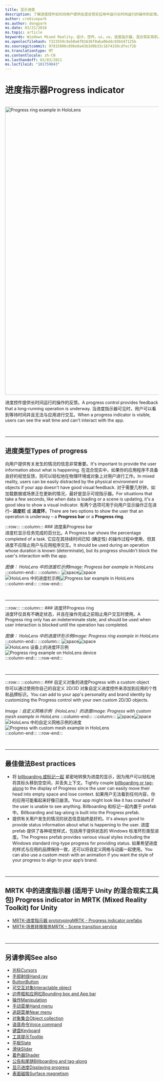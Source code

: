 ```yaml
---
title: 显示进度
description: 了解进度控件如何向用户提供在混合现实应用中运行长时间运行的操作的反馈。
author: cre8ivepark
ms.author: dongpark
ms.date: 03/21/2018
ms.topic: article
keywords: Windows Mixed Reality，设计，控件，ui，ux，进度指示器，混合现实耳机，windows Mixed Reality 耳机，虚拟现实耳机，HoloLens，MRTK，混合现实工具包
ms.openlocfilehash: f323559c9a50a6f01636f0aba0bddc93b547125b
ms.sourcegitcommit: 97815006c09be0a43b3d9b33c1674150cdfecf2b
ms.translationtype: MT
ms.contentlocale: zh-CN
ms.lasthandoff: 03/03/2021
ms.locfileid: "101759843"
---
```

# <a name="progress-indicator"></a><span data-ttu-id="e8ac6-104">进度指示器</span><span class="sxs-lookup"><span data-stu-id="e8ac6-104">Progress indicator</span></span>

<br>

<img src="images/MRTK_ProgressIndicator.gif" alt="Progress ring example in HoloLens" width="940px">

<span data-ttu-id="e8ac6-105">进度控件提供长时间运行的操作的反馈。</span><span class="sxs-lookup"><span data-stu-id="e8ac6-105">A progress control provides feedback that a long-running operation is underway.</span></span> <span data-ttu-id="e8ac6-106">当进度指示器可见时，用户可以看到等待时间并且无法与应用进行交互。</span><span class="sxs-lookup"><span data-stu-id="e8ac6-106">When a progress indicator is visible, users can see the wait time and can't interact with the app.</span></span>

<br>

---

## <a name="types-of-progress"></a><span data-ttu-id="e8ac6-107">进度类型</span><span class="sxs-lookup"><span data-stu-id="e8ac6-107">Types of progress</span></span>

<span data-ttu-id="e8ac6-108">向用户提供有关发生的情况的信息非常重要。</span><span class="sxs-lookup"><span data-stu-id="e8ac6-108">It's important to provide the user information about what is happening.</span></span> <span data-ttu-id="e8ac6-109">在混合现实中，如果你的应用程序不具备良好的视觉反馈，则可以轻松地在物理环境或对象上对用户进行工作。</span><span class="sxs-lookup"><span data-stu-id="e8ac6-109">In mixed reality, users can be easily distracted by the physical environment or objects if your app doesn't have good visual feedback.</span></span> <span data-ttu-id="e8ac6-110">对于需要几秒钟，如加载数据或场景正在更新的情况，最好是显示可视指示器。</span><span class="sxs-lookup"><span data-stu-id="e8ac6-110">For situations that take a few seconds, like when data is loading or a scene is updating, it's a good idea to show a visual indicator.</span></span> <span data-ttu-id="e8ac6-111">有两个选项可用于向用户显示操作正在进行– **进度栏** 或 **进度环**。</span><span class="sxs-lookup"><span data-stu-id="e8ac6-111">There are two options to show the user that an operation is underway – a **Progress bar** or a **Progress ring**.</span></span>

:::row:::
    :::column:::
        ### <a name="progress-barbr"></a><span data-ttu-id="e8ac6-112">进度条</span><span class="sxs-lookup"><span data-stu-id="e8ac6-112">Progress bar</span></span><br>
        <span data-ttu-id="e8ac6-113">进度栏显示任务完成的百分比。</span><span class="sxs-lookup"><span data-stu-id="e8ac6-113">A Progress bar shows the percentage completed of a task.</span></span> <span data-ttu-id="e8ac6-114">它应在其持续时间已知 (确定性) 的操作过程中使用，但其进度不应阻止用户与应用程序交互。</span><span class="sxs-lookup"><span data-stu-id="e8ac6-114">It should be used during an operation whose duration is known (determinate), but its progress shouldn't block the user's interaction with the app.</span></span><br>
        <br>
        <span data-ttu-id="e8ac6-115">*图像： HoloLens 中的进度栏示例*</span><span class="sxs-lookup"><span data-stu-id="e8ac6-115">*Image: Progress bar example in HoloLens*</span></span>
    :::column-end:::
        :::column:::
        <span data-ttu-id="e8ac6-116">![space](images/spacer-20x582.png)</span><span class="sxs-lookup"><span data-stu-id="e8ac6-116">![space](images/spacer-20x582.png)</span></span><br>
       <span data-ttu-id="e8ac6-117">![HoloLens 中的进度栏示例](images/640px-progressbar.jpg)</span><span class="sxs-lookup"><span data-stu-id="e8ac6-117">![Progress bar example in HoloLens](images/640px-progressbar.jpg)</span></span><br>
    :::column-end:::
:::row-end:::

<br>

---

:::row:::
    :::column:::
        ### <a name="progress-ringbr"></a><span data-ttu-id="e8ac6-118">进度环</span><span class="sxs-lookup"><span data-stu-id="e8ac6-118">Progress ring</span></span><br>
        <span data-ttu-id="e8ac6-119">进度环仅具有不确定状态，并且在操作完成之前阻止用户交互时使用。</span><span class="sxs-lookup"><span data-stu-id="e8ac6-119">A Progress ring only has an indeterminate state, and should be used when user interaction is blocked until the operation has completed.</span></span><br>
        <br>
        <span data-ttu-id="e8ac6-120">*图像： HoloLens 中的进度环形示例*</span><span class="sxs-lookup"><span data-stu-id="e8ac6-120">*Image: Progress ring example in HoloLens*</span></span>
    :::column-end:::
        :::column:::
        <span data-ttu-id="e8ac6-121">![space](images/spacer-20x582.png)</span><span class="sxs-lookup"><span data-stu-id="e8ac6-121">![space](images/spacer-20x582.png)</span></span><br>
       <span data-ttu-id="e8ac6-122">![HoloLens 设备上的进度环示例](images/640px-progressring.jpg)</span><span class="sxs-lookup"><span data-stu-id="e8ac6-122">![Progress ring example on HoloLens device](images/640px-progressring.jpg)</span></span><br>
    :::column-end:::
:::row-end:::

<br>

---

:::row:::
    :::column:::
        ### <a name="progress-with-a-custom-objectbr"></a><span data-ttu-id="e8ac6-123">自定义对象的进度</span><span class="sxs-lookup"><span data-stu-id="e8ac6-123">Progress with a custom object</span></span><br>
        <span data-ttu-id="e8ac6-124">你可以通过使用你自己的自定义 2D/3D 对象自定义进度控件来添加到应用的个性和品牌标识。</span><span class="sxs-lookup"><span data-stu-id="e8ac6-124">You can add to your app's personality and brand identity by customizing the Progress control with your own custom 2D/3D objects.</span></span><br>
        <br>
        <span data-ttu-id="e8ac6-125">*Image：自定义网格示例（HoloLens）的进度*</span><span class="sxs-lookup"><span data-stu-id="e8ac6-125">*Image: Progress with custom mesh example in HoloLens*</span></span>
    :::column-end:::
        :::column:::
        <span data-ttu-id="e8ac6-126">![space](images/spacer-20x582.png)</span><span class="sxs-lookup"><span data-stu-id="e8ac6-126">![space](images/spacer-20x582.png)</span></span><br>
       <span data-ttu-id="e8ac6-127">![HoloLens 中的自定义网格示例的进度](images/640px-progresscustom.jpg)</span><span class="sxs-lookup"><span data-stu-id="e8ac6-127">![Progress with custom mesh example in HoloLens](images/640px-progresscustom.jpg)</span></span><br>
    :::column-end:::
:::row-end:::

<br>

---

## <a name="best-practices"></a><span data-ttu-id="e8ac6-128">最佳做法</span><span class="sxs-lookup"><span data-stu-id="e8ac6-128">Best practices</span></span>

* <span data-ttu-id="e8ac6-129">将 [billboarding 或标记一起](billboarding-and-tag-along.md) 紧密地转换为进度的显示，因为用户可以轻松地将其标头移到空空间，并丢失上下文。</span><span class="sxs-lookup"><span data-stu-id="e8ac6-129">Tightly couple [billboarding or tag-along](billboarding-and-tag-along.md) to the display of Progress since the user can easily move their head into empty space and lose context.</span></span> <span data-ttu-id="e8ac6-130">如果用户无法看到任何内容，你的应用可能看起来好像已崩溃。</span><span class="sxs-lookup"><span data-stu-id="e8ac6-130">Your app might look like it has crashed if the user is unable to see anything.</span></span> <span data-ttu-id="e8ac6-131">Billboarding 和标记一起内置于 prefab 中。</span><span class="sxs-lookup"><span data-stu-id="e8ac6-131">Billboarding and tag-along is built into the Progress prefab.</span></span>
* <span data-ttu-id="e8ac6-132">提供有关用户发生的情况的状态信息始终是好的。</span><span class="sxs-lookup"><span data-stu-id="e8ac6-132">It's always good to provide status information about what is happening to the user.</span></span> <span data-ttu-id="e8ac6-133">进度 prefab 提供了各种视觉样式，包括用于提供状态的 Windows 标准环形类型进度。</span><span class="sxs-lookup"><span data-stu-id="e8ac6-133">The Progress prefab provides various visual styles including the Windows standard ring-type progress for providing status.</span></span> <span data-ttu-id="e8ac6-134">如果希望进度的样式与应用的品牌保持一致，还可以将自定义网格与动画一起使用。</span><span class="sxs-lookup"><span data-stu-id="e8ac6-134">You can also use a custom mesh with an animation if you want the style of your progress to align to your app’s brand.</span></span>

<br>

---

## <a name="progress-indicator-in-mrtk-mixed-reality-toolkit-for-unity"></a><span data-ttu-id="e8ac6-135">MRTK 中的进度指示器 (适用于 Unity 的混合现实工具包) </span><span class="sxs-lookup"><span data-stu-id="e8ac6-135">Progress indicator in MRTK (Mixed Reality Toolkit) for Unity</span></span>

* [<span data-ttu-id="e8ac6-136">MRTK-进度指示器 prototyping</span><span class="sxs-lookup"><span data-stu-id="e8ac6-136">MRTK - Progress indicator prefabs</span></span>](https://github.com/microsoft/MixedRealityToolkit-Unity/tree/mrtk_release/Assets/MRTK/SDK/Features/UX/Prefabs/ProgressIndicators)
* [<span data-ttu-id="e8ac6-137">MRTK-场景转换服务</span><span class="sxs-lookup"><span data-stu-id="e8ac6-137">MRTK - Scene transition service</span></span>](https://docs.microsoft.com/windows/mixed-reality/mrtk-docs/features/extensions/scene-transition-service.md)


<br>

---

## <a name="see-also"></a><span data-ttu-id="e8ac6-138">另请参阅</span><span class="sxs-lookup"><span data-stu-id="e8ac6-138">See also</span></span>

* [<span data-ttu-id="e8ac6-139">光标</span><span class="sxs-lookup"><span data-stu-id="e8ac6-139">Cursors</span></span>](cursors.md)
* [<span data-ttu-id="e8ac6-140">手部射线</span><span class="sxs-lookup"><span data-stu-id="e8ac6-140">Hand ray</span></span>](point-and-commit.md)
* [<span data-ttu-id="e8ac6-141">Button</span><span class="sxs-lookup"><span data-stu-id="e8ac6-141">Button</span></span>](button.md)
* [<span data-ttu-id="e8ac6-142">可交互对象</span><span class="sxs-lookup"><span data-stu-id="e8ac6-142">Interactable object</span></span>](interactable-object.md)
* [<span data-ttu-id="e8ac6-143">边界框和应用栏</span><span class="sxs-lookup"><span data-stu-id="e8ac6-143">Bounding box and App bar</span></span>](app-bar-and-bounding-box.md)
* [<span data-ttu-id="e8ac6-144">操作</span><span class="sxs-lookup"><span data-stu-id="e8ac6-144">Manipulation</span></span>](direct-manipulation.md)
* [<span data-ttu-id="e8ac6-145">手动菜单</span><span class="sxs-lookup"><span data-stu-id="e8ac6-145">Hand menu</span></span>](hand-menu.md)
* [<span data-ttu-id="e8ac6-146">追踪菜单</span><span class="sxs-lookup"><span data-stu-id="e8ac6-146">Near menu</span></span>](near-menu.md)
* [<span data-ttu-id="e8ac6-147">对象集合</span><span class="sxs-lookup"><span data-stu-id="e8ac6-147">Object collection</span></span>](object-collection.md)
* [<span data-ttu-id="e8ac6-148">语音命令</span><span class="sxs-lookup"><span data-stu-id="e8ac6-148">Voice command</span></span>](voice-input.md)
* [<span data-ttu-id="e8ac6-149">键盘</span><span class="sxs-lookup"><span data-stu-id="e8ac6-149">Keyboard</span></span>](keyboard.md)
* [<span data-ttu-id="e8ac6-150">工具提示</span><span class="sxs-lookup"><span data-stu-id="e8ac6-150">Tooltip</span></span>](tooltip.md)
* [<span data-ttu-id="e8ac6-151">平板</span><span class="sxs-lookup"><span data-stu-id="e8ac6-151">Slate</span></span>](slate.md)
* [<span data-ttu-id="e8ac6-152">滑块</span><span class="sxs-lookup"><span data-stu-id="e8ac6-152">Slider</span></span>](slider.md)
* [<span data-ttu-id="e8ac6-153">着色器</span><span class="sxs-lookup"><span data-stu-id="e8ac6-153">Shader</span></span>](shader.md)
* [<span data-ttu-id="e8ac6-154">公告和尾随</span><span class="sxs-lookup"><span data-stu-id="e8ac6-154">Billboarding and tag-along</span></span>](billboarding-and-tag-along.md)
* [<span data-ttu-id="e8ac6-155">显示进度</span><span class="sxs-lookup"><span data-stu-id="e8ac6-155">Displaying progress</span></span>](progress.md)
* [<span data-ttu-id="e8ac6-156">表面磁吸</span><span class="sxs-lookup"><span data-stu-id="e8ac6-156">Surface magnetism</span></span>](surface-magnetism.md)
